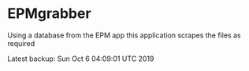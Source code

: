 # EPMgrabber
Using a database from the EPM app this application scrapes the files as required


Latest backup: Sun Oct 6 04:09:01 UTC 2019
